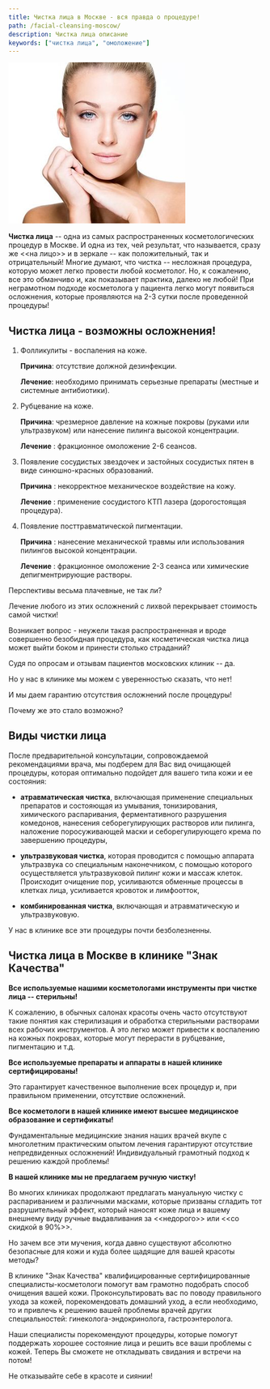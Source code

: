 ```yaml
---
title: Чистка лица в Москве - вся правда о процедуре!
path: /facial-cleansing-moscow/
description: Чистка лица описание
keywords: ["чистка лица", "омоложение"]
---
```


![Чистка лица](./facial-cleansing.jpg)

**Чистка лица** -- одна из самых распространенных косметологических
процедур в Москве. И одна из тех, чей результат, что называется, сразу
же <<на лицо>> и в зеркале -- как положительный, так и отрицательный!
Многие думают, что чистка -- несложная процедура, которую может легко
провести любой косметолог. Но, к сожалению, все это обманчиво и, как
показывает практика, далеко не любой! При неграмотном подходе
косметолога у пациента легко могут появиться осложнения, которые
проявляются на 2-3 сутки после проведенной процедуры!

Чистка лица - возможны осложнения!
----------------------------------

1. Фолликулиты - воспаления на коже.

   **Причина**: отсутствие должной дезинфекции.

   **Лечение**: необходимо принимать серьезные препараты (местные и
   системные антибиотики).

2. Рубцевание на коже.

   **Причина**: чрезмерное давление на кожные покровы (руками или
   ультразвуком) или нанесение пилинга высокой концентрации.

   **Лечение** : фракционное омоложение 2-6 сеансов.

3. Появление сосудистых звездочек и застойных сосудистых пятен в виде
   синюшно-красных образований.

   **Причина** : некорректное механическое воздействие на кожу.

   **Лечение** : применение сосудистого КТП лазера (дорогостоящая
   процедура).

4. Появление посттравматической пигментации.

   **Причина** : нанесение механической травмы или использования
   пилингов высокой концентрации.

   **Лечение** : фракционное омоложение 2-3 сеанса или химические
   депигментрирующие растворы.

Перспективы весьма плачевные, не так ли?

Лечение любого из этих осложнений с лихвой перекрывает стоимость самой
чистки!

Возникает вопрос - неужели такая распространенная и вроде совершенно
безобидная процедура, как косметическая чистка лица может выйти боком и
принести столько страданий?

Судя по опросам и отзывам пациентов московских клиник -- да.

Но у нас в клинике мы можем с уверенностью сказать, что нет!

И мы даем гарантию отсутствия осложнений после процедуры!

Почему же это стало возможно?

Виды чистки лица
----------------

После предварительной консультации, сопровождаемой рекомендациями врача,
мы подберем для Вас вид очищающей процедуры, которая оптимально подойдет
для вашего типа кожи и ее состояния:

- **атравматическая чистка**, включающая применение специальных
  препаратов и состояющая из умывания, тонизирования, химического
  распаривания, ферментативного разрушения комедонов, нанесения
  себорегулирующих растворов или пилинга, наложение поросуживающей маски
  и себорегулирующего крема по завершению процедуры,

- **ультразвуковая чистка**, которая проводится с помощью аппарата
  ультразвука со специальным наконечником, с помощью которого
  осуществляется ультразвуковой пилинг кожи и массаж клеток. Происходит
  очищение пор, усиливаются обменные процессы в клетках лица,
  усиливается кровоток и лимфоотток,

- **комбинированная чистка**, включающая и атравматическую и
  ультразвуковую.

У нас в клинике все эти процедуры почти безболезненны.

Чистка лица в Москве в клинике "Знак Качества"
----------------------------------------------

**Все используемые нашими косметологами инструменты при чистке лица --
стерильны!**

К сожалению, в обычных салонах красоты очень часто отсутствуют такие
понятия как стерилизация и обработка стерильными растворами всех рабочих
инструментов. А это легко может привести к воспалению на кожных
покровах, которые могут перерасти в рубцевание, пигментацию и т.д.

**Все используемые препараты и аппараты в нашей клинике
сертифицированы!**

Это гарантирует качественное выполнение всех процедур и, при правильном
применении, отсутствие осложнений.

**Все косметологи в нашей клинике имеют высшее медицинское образование и
сертификаты!**

Фундаментальные медицинские знания наших врачей вкупе с многолетним
практическим опытом лечения гарантируют отсутствие непредвиденных
осложнений! Индивидуальный грамотный подход к решению каждой проблемы!

**В нашей клинике мы не предлагаем ручную чистку!**

Во многих клиниках продолжают предлагать мануальную чистку с
распариванием и различными масками, которые призваны сгладить тот
разрушительный эффект, который наносят коже лица и вашему внешнему виду
ручные выдавливания за <<недорого>> или <<со скидкой в 90%>>.

Но зачем все эти мучения, когда давно существуют абсолютно безопасные
для кожи и куда более щадящие для вашей красоты методы?

В клинике "Знак Качества" квалифицированные сертифицированные
специалисты-косметологи помогут вам грамотно подобрать способ очищения
вашей кожи. Проконсультировать вас по поводу правильного ухода за кожей,
порекомендовать домашний уход, а если необходимо, то и привлечь к
решению вашей проблемы врачей других специальностей:
гинеколога-эндокринолога, гастроэнтеролога.

Наши специалисты порекомендуют процедуры, которые помогут поддержать
хорошее состояние лица и решить все ваши проблемы с кожей. Теперь Вы
сможете не откладывать свидания и встречи на потом!

Не отказывайте себе в красоте и сиянии!
